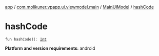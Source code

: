 [app](../../index.md) / [com.molikuner.vpapp.ui.viewmodel.main](../index.md) / [MainUiModel](index.md) / [hashCode](./hash-code.md)

# hashCode

`fun hashCode(): `[`Int`](https://kotlinlang.org/api/latest/jvm/stdlib/kotlin/-int/index.html)

**Platform and version requirements:** android

